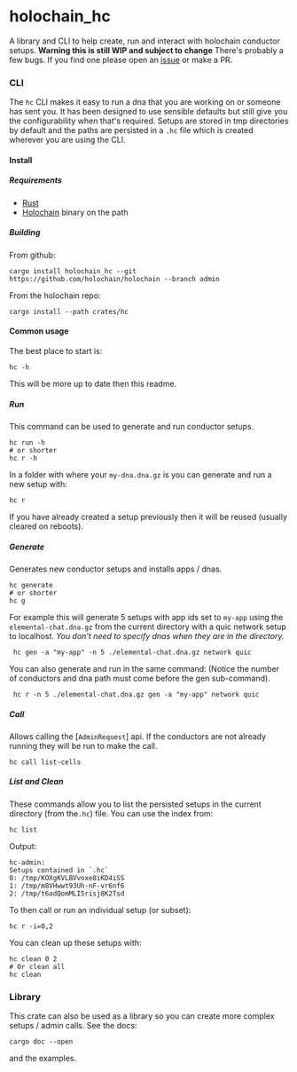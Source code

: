 # holochain_hc

A library and CLI to help create, run and interact with holochain conductor setups.
**Warning this is still WIP and subject to change**
There's probably a few bugs. If you find one please open an [issue](https://github.com/holochain/holochain/issues)
or make a PR.

### CLI
The `hc` CLI makes it easy to run a dna that you are working on
or someone has sent you.
It has been designed to use sensible defaults but still give you
the configurability when that's required.
Setups are stored in tmp directories by default and the paths are
persisted in a `.hc` file which is created wherever you are using
the CLI.
#### Install
##### Requirements
- [Rust](https://rustup.rs/)
- [Holochain](https://github.com/holochain/holochain) binary on the path
##### Building
From github:
```shell
cargo install holochain_hc --git https://github.com/holochain/holochain --branch admin
```
From the holochain repo:
```shell
cargo install --path crates/hc
```
#### Common usage
The best place to start is:
```shell
hc -h
```
This will be more up to date then this readme.
##### Run
This command can be used to generate and run conductor setups.
```shell
hc run -h
# or shorter
hc r -h
```
 In a folder with where your `my-dna.dna.gz` is you can generate and run
 a new setup with:
```shell
hc r
```
If you have already created a setup previously then it will be reused
(usually cleared on reboots).
##### Generate
Generates new conductor setups and installs apps / dnas.
```shell
hc generate
# or shorter
hc g
```
For example this will generate 5 setups with app ids set to `my-app`
using the `elemental-chat.dna.gz` from the current directory with a quic
network setup to localhost.
_You don't need to specify dnas when they are in the directory._
```shell
 hc gen -a "my-app" -n 5 ./elemental-chat.dna.gz network quic
```
You can also generate and run in the same command:
(Notice the number of conductors and dna path must come before the gen sub-command).
```shell
 hc r -n 5 ./elemental-chat.dna.gz gen -a "my-app" network quic
```
##### Call
Allows calling the [`AdminRequest`] api.
If the conductors are not already running they
will be run to make the call.

```shell
hc call list-cells
```
##### List and Clean
These commands allow you to list the persisted setups
in the current directory (from the`.hc`) file.
You can use the index from:
```shell
hc list
```
Output:
```shell
hc-admin:
Setups contained in `.hc`
0: /tmp/KOXgKVLBVvoxe8iKD4iSS
1: /tmp/m8VHwwt93Uh-nF-vr6nf6
2: /tmp/t6adQomMLI5risj8K2Tsd
```
To then call or run an individual setup (or subset):

```shell
hc r -i=0,2
```
You can clean up these setups with:
```shell
hc clean 0 2
# Or clean all
hc clean
```
### Library
This crate can also be used as a library so you can create more
complex setups / admin calls.
See the docs:
```shell
cargo doc --open
```
and the examples.

